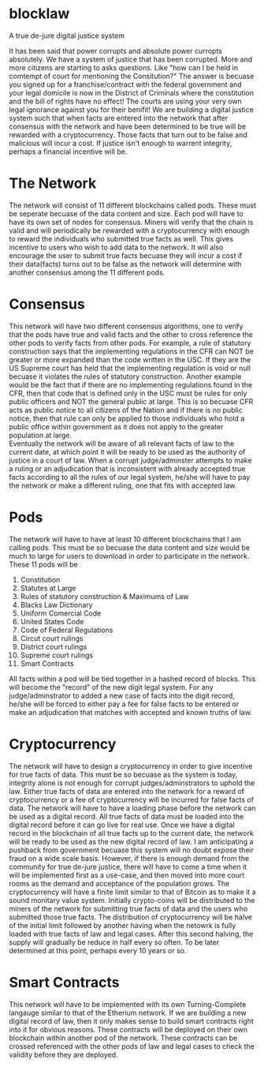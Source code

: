 # blocklaw
A true de-jure digital justice system

It has been said that power corrupts and absolute power curropts absolutely.
We have a system of justice that has been corrupted.  More and more citizens are starting to asks questions.  Like "how can I be held in comtempt of court for mentioning the Consitution?"  The answer is becuase you signed up for a franchise/contract with the federal government and your legal domicile is now in the District of Criminals where the constitution and the bill of rights have no effect!  The courts are using your very own legal ignorance against you for their benifit!
We are building a digital justice system such that when facts are entered into the network that after consensus with the network and have been determined to be true will be rewarded with a cryptocurrency.  Those facts that turn out to be false and malicious will incur a cost.  If justice isn't enough to warrent integrity, perhaps a financial incentive will be.

# The Network
The network will consist of 11 different blockchains called pods.  These must be seperate becuase of the data content and size.  Each pod will have to have its own set of nodes for consensus.  Miners will verify that the chain is valid and will periodically be rewarded with a cryptocurrency with enough to reward the individuals who submitted true facts as well.  This gives incentive to users who wish to add data to the network.  It will also encourage the user to submit true facts becuase they will incur a cost if their data(facts) turns out to be false as the network will determine with another consensus among the 11 different pods.

# Consensus
This network will have two different consensus algorithms, one to verify that the pods have true and valid facts and the other to cross reference the other pods to verify facts from other pods.  For example, a rule of statutory construction says that the implementing regulations in the CFR can NOT be greater or more expanded than the code written in the USC.  If they are the US Supreme court has held that the implementing regulation is void or null becuase it violates the rules of statutory construction.  Another example would be the fact that if there are no implementing regulations found in the CFR, then that code that is defined only in the USC must be rules for only public officers and NOT the general public at large.  This is so becuase CFR acts as public notice to all citizens of the Nation and if there is no public notice, then that rule can only be applied to those individuals who hold a public office within government as it does not apply to the greater population at large.  
Eventually the network will be aware of all relevant facts of law to the current date, at which point it will be ready to be used as the authority of justice in a court of law.  When a corrupt judge/adminster attempts to make a ruling or an adjudication that is inconsistent with already accepted true facts according to all the rules of our legal system, he/she will have to pay the network or make a different ruling, one that fits with accepted law.

# Pods
The network will have to have at least 10 different blockchains that I am calling pods.  This must be so becuase the data content and size would be much to large for users to download in order to participate in the network.  These 11 pods will be
1. Constitution
2. Statutes at Large
3. Rules of statutory construction & Maximums of Law
4. Blacks Law Dictionary
5. Uniform Comercial Code
6. United States Code
7. Code of Federal Regulations
8. Circut court rulings
9. District court rulings
10. Supreme court rulings
11. Smart Contracts

All facts within a pod will be tied together in a hashed record of blocks.  This will become the "record" of the new digit legal system.  For any judge/adminstrator to added a new case of facts into the digit record, he/she will be forced to either pay a fee for false facts to be entered or make an adjudication that matches with accepted and known truths of law.

# Cryptocurrency
The network will have to design a cryptocurrency in order to give incentive for true facts of data.  This must be so becuase as the system is today, integrity alone is not enough for corrupt judges/adminstrators to uphold the law.  Either true facts of data are entered into the network for a reward of cryptocurrency or a fee of cryptocurrency will be incurred for false facts of data.  The network will have to have a loading phase before the network can be used as a digital record.  All true facts of data must be loaded into the digital record before it can go live for real use.  Once we have a digital record in the blockchain of all true facts up to the current date, the network will be ready to be used as the new digital record of law.  I am anticipating a pushback from government becuase this system will no doubt expose their fraud on a wide scale basis.  However, if there is enough demand from the community for true de-jure justice, there will have to come a time when it will be implemented first as a use-case, and then moved into more court rooms as the demand and acceptance of the population grows.
The cryptocurrency will have a finite limit similar to that of Bitcoin as to make it a sound monitary value system.  Initially crypto-coins will be distributed to the miners of the network for submitting true facts of data and the users who submitted those true facts.  The distribution of cryptocurrency will be halve of the initial limit followed by another having when the netowrk is fully loaded with true facts of law and legal cases.  After this second halving, the supply will gradually be reduce in half every so often.  To be later determined at this point, perhaps every 10 years or so.

# Smart Contracts
This network will have to be implemented with its own Turning-Complete langauge similar to that of the Etherium network.  If we are building a new digital record of law, then it only makes sense to build smart contracts right into it for obvious reasons. These contracts will be deployed on their own blockchain within another pod of the network.   These contracts can be crossed referenced with the other pods of law and legal cases to check the validity before they are deployed.  
